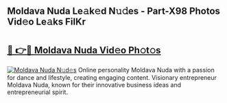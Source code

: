 ## Moldava Nuda Le𝚊k𝚎d N𝚞𝚍es - Part-X98 Photos Vid𝚎o Le𝚊ks FiIKr

# <h2><a href="http://fbepmxg.evod.top/?m=Moldava+Nuda">🔗 👉🔴 Moldava Nuda Vid𝚎o Ph𝚘t𝚘s</a></h2>

[![Moldava Nuda N𝚞d𝚎s](https://i.imgur.com/8V9OHl7.gif)](http://fbepmxg.evod.top/?m=Moldava+Nuda)
Online personality Moldava Nuda with a passion for dance and lifestyle, creating engaging content. Visionary entrepreneur Moldava Nuda, known for their innovative business ideas and entrepreneurial spirit. 

